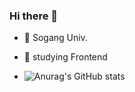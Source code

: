 ### Hi there 👋

- 🔭 Sogang Univ. 
- 🌱 studying Frontend

- ![Anurag's GitHub stats](https://github-readme-stats.vercel.app/api?username=01choco&show_icons=true&theme=radical)

